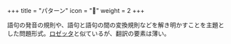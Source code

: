 +++
title = "パターン"
icon = "🧩"
weight = 2
+++

語句の発音の規則や、語句と語句の間の変換規則などを解き明かすことを主題とした問題形式。[ロゼッタ](../rosetta/)と似ているが、翻訳の要素は薄い。
